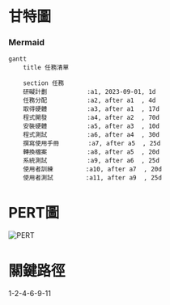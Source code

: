 # 甘特圖
### Mermaid
```mermaid
gantt
    title 任務清單

    section 任務
    研礙計劃           :a1, 2023-09-01, 1d
    任務分配           :a2, after a1  , 4d
    取得硬體           :a3, after a1  , 17d
    程式開發           :a4, after a2  , 70d
    安裝硬體           :a5, after a3  , 10d
    程式測試           :a6, after a4  , 30d
    撰寫使用手冊        :a7, after a5  , 25d
    轉換檔案           :a8, after a5  , 20d
    系統測試           :a9, after a6  , 25d
    使用者訓練         :a10, after a7  , 20d
    使用者測試         :a11, after a9  , 25d

```



# PERT圖
![PERT](https://github.com/ayaka116/C110118116/assets/145322555/ebc289c9-8a3c-4ba9-a2b1-20436e18a651)



# 關鍵路徑
1-2-4-6-9-11
